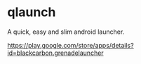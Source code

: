 # qlaunch
A quick, easy and slim android launcher.

https://play.google.com/store/apps/details?id=blackcarbon.grenadelauncher
